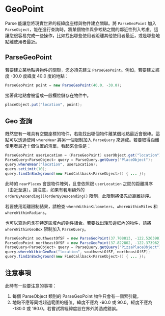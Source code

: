 # GeoPoint

Parse 能讓您將現實世界的經緯度座標與物件建立關聯。將 `ParseGeoPoint` 加入 `ParseObject`，能在進行查詢時，將某個物件與參考點之間的鄰近性列入考慮。這讓您很容易完成一些操作，比如找出哪些使用者距離其他使用者最近，或是哪些地點離使用者最近。

## ParseGeoPoint

若要建立某地點與物件的關聯，您必須先建立 `ParseGeoPoint`。例如，若要建立經度 -30.0 度緯度 40.0 度的地點：

```java
ParseGeoPoint point = new ParseGeoPoint(40.0, -30.0);
```

接著此地點會被當成一般欄位儲存在物件中。

```java
placeObject.put("location", point);
```

## Geo 查詢

既然您有一堆具有空間座標的物件，若能找出哪個物件離某個地點最近會很棒。這點可以透過使用 `whereNear` 將另一個限制加入 `ParseQuery` 來達成。若要取得距離使用者最近十個位置的清單，看起來會像是：

```java
ParseGeoPoint userLocation = (ParseGeoPoint) userObject.get("location");
ParseQuery<ParseObject> query = ParseQuery.getQuery("PlaceObject");
query.whereNear("location", userLocation);
query.setLimit(10);
query.findInBackground(new FindCallback<ParseObject>() { ... });
```

此時的 `nearPlaces` 會是物件陣列，且會依照跟 `userLocation` 之間的距離排序（由近至遠）。請注意，如果有套用額外的 `orderByAscending()`/`orderByDescending()` 限制，此限制將優先於距離排序。

若要使用距離限制結果，請檢查 `whereWithinKilometers`、`whereWithinMiles` 和 `whereWithinRadians`。

也可以查詢包含在特定區域內的物件組合。若要找出矩形邊框內的物件，請將 `whereWithinGeoBox` 限制加入 `ParseQuery`。

```java
ParseGeoPoint southwestOfSF = new ParseGeoPoint(37.708813, -122.526398);
ParseGeoPoint northeastOfSF = new ParseGeoPoint(37.822802, -122.373962);
ParseQuery<ParseObject> query = ParseQuery.getQuery("PizzaPlaceObject");
query.whereWithinGeoBox("location", southwestOfSF, northeastOfSF);
query.findInBackground(new FindCallback<ParseObject>() { ... });
```

## 注意事項

此時有一些要注意的事項：

1.  每個 ParseObject 類別的 ParseGeoPoint 物件只會有一個索引鍵。
2.  地點不應等同或超過範圍的極值。緯度不應為 -90.0 或 90.0。經度不應為 -180.0 或 180.0。若嘗試將經緯度設在界外將造成錯誤。
